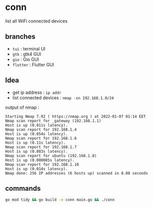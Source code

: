 # conn

list all WiFi connected devices

## branches

- `tui` : terminal UI
- `gtk` : gtk4 GUI
- `gio` : Gio GUI
- `flutter` : Flutter GUI

## Idea

- get ip address : `ip addr`
- list connected devices : `nmap -sn 192.168.1.0/24`

output of nmap :

```plain
Starting Nmap 7.92 ( https://nmap.org ) at 2022-01-07 01:14 EET
Nmap scan report for _gateway (192.168.1.1)
Host is up (0.011s latency).
Nmap scan report for 192.168.1.4
Host is up (0.054s latency).
Nmap scan report for 192.168.1.6
Host is up (0.11s latency).
Nmap scan report for 192.168.1.7
Host is up (0.083s latency).
Nmap scan report for ubuntu (192.168.1.8)
Host is up (0.000085s latency).
Nmap scan report for 192.168.1.10
Host is up (0.014s latency).
Nmap done: 256 IP addresses (6 hosts up) scanned in 8.08 seconds
```

## commands

```sh
go mod tidy && go build -o conn main.go && ./conn
```
